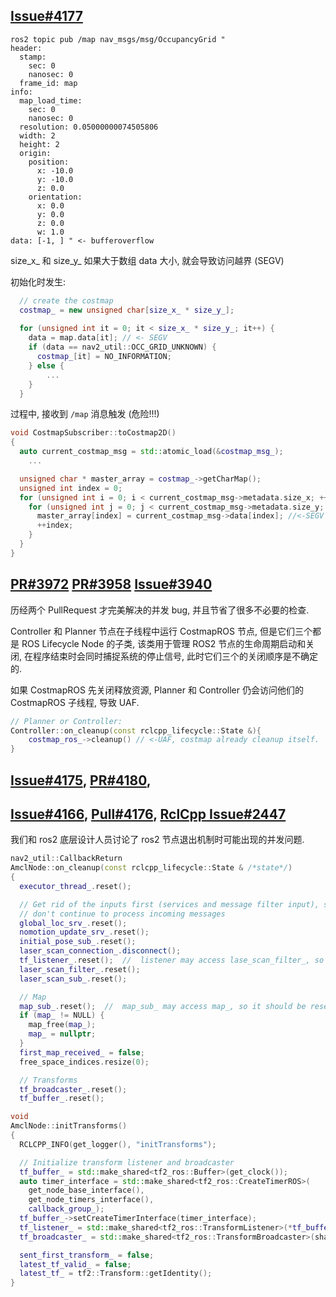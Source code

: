 ## [Issue#4177](https://github.com/ros-planning/navigation2/issues/4177)

```
ros2 topic pub /map nav_msgs/msg/OccupancyGrid "
header:
  stamp:
    sec: 0
    nanosec: 0
  frame_id: map
info:
  map_load_time:
    sec: 0
    nanosec: 0
  resolution: 0.05000000074505806
  width: 2
  height: 2
  origin:
    position:
      x: -10.0
      y: -10.0
      z: 0.0
    orientation:
      x: 0.0
      y: 0.0
      z: 0.0
      w: 1.0
data: [-1, ] " <- bufferoverflow
```

size_x_ 和 size_y_ 如果大于数组 data 大小, 就会导致访问越界 (SEGV)

初始化时发生:

```cpp
  // create the costmap
  costmap_ = new unsigned char[size_x_ * size_y_];
  
  for (unsigned int it = 0; it < size_x_ * size_y_; it++) {
    data = map.data[it]; // <- SEGV
    if (data == nav2_util::OCC_GRID_UNKNOWN) {
      costmap_[it] = NO_INFORMATION;
    } else {
		...
    }
  }
```

过程中, 接收到 `/map` 消息触发 (危险!!!)

```cpp
void CostmapSubscriber::toCostmap2D()
{
  auto current_costmap_msg = std::atomic_load(&costmap_msg_);
	...

  unsigned char * master_array = costmap_->getCharMap();
  unsigned int index = 0;
  for (unsigned int i = 0; i < current_costmap_msg->metadata.size_x; ++i) {
    for (unsigned int j = 0; j < current_costmap_msg->metadata.size_y; ++j) {
      master_array[index] = current_costmap_msg->data[index]; //<-SEGV
      ++index;
    }
  }
}
```

## [PR#3972](https://github.com/ros-planning/navigation2/pull/3958) [PR#3958](https://github.com/ros-planning/navigation2/pull/3958) [Issue#3940](https://github.com/ros-planning/navigation2/issues/3940)

历经两个 PullRequest 才完美解决的并发 bug, 并且节省了很多不必要的检查.

Controller 和 Planner 节点在子线程中运行 CostmapROS 节点, 但是它们三个都是 ROS Lifecycle Node 的子类, 该类用于管理 ROS2 节点的生命周期启动和关闭, 在程序结束时会同时捕捉系统的停止信号, 此时它们三个的关闭顺序是不确定的. 

如果 CostmapROS 先关闭释放资源, Planner 和 Controller 仍会访问他们的 CostmapROS 子线程, 导致 UAF.

```cpp
// Planner or Controller:
Controller::on_cleanup(const rclcpp_lifecycle::State &){
	costmap_ros_->cleanup() // <-UAF, costmap already cleanup itself.
}
```

## [Issue#4175](https://github.com/ros-planning/navigation2/issues/4175), [PR#4180](https://github.com/ros-planning/navigation2/pull/4180), 

## [Issue#4166](https://github.com/ros-planning/navigation2/issues/4166), [Pull#4176](https://github.com/ros-planning/navigation2/pull/4176), [RclCpp Issue#2447](https://github.com/ros2/rclcpp/issues/2447)

我们和 ros2 底层设计人员讨论了 ros2 节点退出机制时可能出现的并发问题.

```cpp
nav2_util::CallbackReturn
AmclNode::on_cleanup(const rclcpp_lifecycle::State & /*state*/)
{
  executor_thread_.reset();

  // Get rid of the inputs first (services and message filter input), so we
  // don't continue to process incoming messages
  global_loc_srv_.reset();
  nomotion_update_srv_.reset();
  initial_pose_sub_.reset();
  laser_scan_connection_.disconnect();
  tf_listener_.reset();  //  listener may access lase_scan_filter_, so it should be reset earlier
  laser_scan_filter_.reset();
  laser_scan_sub_.reset();

  // Map
  map_sub_.reset();  //  map_sub_ may access map_, so it should be reset earlier
  if (map_ != NULL) {
    map_free(map_);
    map_ = nullptr;
  }
  first_map_received_ = false;
  free_space_indices.resize(0);

  // Transforms
  tf_broadcaster_.reset();
  tf_buffer_.reset();
```

```cpp
void
AmclNode::initTransforms()
{
  RCLCPP_INFO(get_logger(), "initTransforms");

  // Initialize transform listener and broadcaster
  tf_buffer_ = std::make_shared<tf2_ros::Buffer>(get_clock());
  auto timer_interface = std::make_shared<tf2_ros::CreateTimerROS>(
    get_node_base_interface(),
    get_node_timers_interface(),
    callback_group_);
  tf_buffer_->setCreateTimerInterface(timer_interface);
  tf_listener_ = std::make_shared<tf2_ros::TransformListener>(*tf_buffer_);
  tf_broadcaster_ = std::make_shared<tf2_ros::TransformBroadcaster>(shared_from_this());

  sent_first_transform_ = false;
  latest_tf_valid_ = false;
  latest_tf_ = tf2::Transform::getIdentity();
}
```